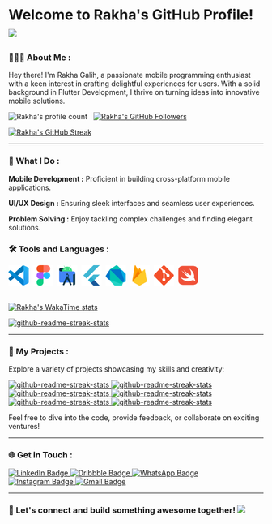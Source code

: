 <h1>Welcome to Rakha's GitHub Profile! <img src="https://media.giphy.com/media/hvRJCLFzcasrR4ia7z/giphy.gif" width="30px"/></h1>


### 💁🏻‍♂️ About Me :

Hey there! I'm Rakha Galih, a passionate mobile programming enthusiast with a keen interest in crafting delightful experiences for users. With a solid background in Flutter Development, I thrive on turning ideas into innovative mobile solutions.

![Rakha's profile count](https://komarev.com/ghpvc/?username=RakhaGalih&color=blue) &nbsp;
[![Rakha's GitHub Followers](https://img.shields.io/github/followers/RakhaGalih?label=follow&style=social)](https://github.com/RakhaGalih) &nbsp;

[![Rakha's GitHub Streak](http://github-readme-streak-stats.herokuapp.com?user=RakhaGalih&theme=dark&background=1F222E&hide_border=true)](https://git.io/streak-stats)

<hr>

### 🎨 What I Do :

<b>Mobile Development :</b> Proficient in building cross-platform mobile applications.

<b>UI/UX Design :</b> Ensuring sleek interfaces and seamless user experiences.

<b>Problem Solving :</b> Enjoy tackling complex challenges and finding elegant solutions.

### :hammer_and_wrench: Tools and Languages :

<div>
  <img src="https://github.com/devicons/devicon/blob/master/icons/vscode/vscode-original.svg" title="Visual Studio Code" alt="Visual Studio Code" width="40" height="40"/>&nbsp;
  <img src="https://github.com/devicons/devicon/blob/master/icons/figma/figma-original.svg" title="Figma" alt="Figma" width="40" height="40"/>&nbsp;
  <img src="https://github.com/devicons/devicon/blob/master/icons/androidstudio/androidstudio-original.svg" title="Android Studio" alt="Android Studio" width="40" height="40"/>&nbsp;
  <img src="https://github.com/devicons/devicon/blob/master/icons/flutter/flutter-original.svg" title="Flutter" alt="Flutter" width="40" height="40"/>&nbsp;
  <img src="https://github.com/devicons/devicon/blob/master/icons/dart/dart-original.svg" title="Dart" alt="Dart" width="40" height="40"/>&nbsp;
  <img src="https://github.com/devicons/devicon/blob/master/icons/firebase/firebase-original.svg" title="Firebase" alt="Firebase" width="40" height="40"/>&nbsp;
  <img src="https://github.com/devicons/devicon/blob/master/icons/git/git-original.svg" title="Git"  alt="Git" width="40" height="40"/>&nbsp;
  <img src="https://github.com/devicons/devicon/blob/master/icons/swift/swift-original.svg" title="Swift"  alt="Swift" width="40" height="40"/>&nbsp;
</div>

<br>

[![Rakha's WakaTime stats](https://github-readme-stats.vercel.app/api/wakatime?username=@RakhaGalih&layout=compact&bg_color=1F222e&title_color=fafafa&text_color=fafafa&icon_color=F8D866&hide_border=true)](https://github.com/RakhaGalih)

<a href="https://github.com/RakhaGalih/github-readme-stats">
  <img width="282" src="https://github-readme-stats.vercel.app/api/top-langs/?username=RakhaGalih&layout=compact&bg_color=1F222e&title_color=fafafa&text_color=fafafa&icon_color=F8D866&hide_border=true" alt="github-readme-streak-stats">
</a>

<hr>

### 🚀 My Projects :

Explore a variety of projects showcasing my skills and creativity:

<a href="https://github.com/RakhaGalih/evolphy">
  <img width="282" src="https://denvercoder1-github-readme-stats.vercel.app/api/pin/?username=RakhaGalih&repo=evolphy&theme=react&bg_color=1F222e&title_color=C7C0DF&icon_color=F8D866&hide_border=true&show_icons=false" alt="github-readme-streak-stats">
</a>
<a href="https://github.com/RakhaGalih/si_kipas">
  <img width="282" src="https://denvercoder1-github-readme-stats.vercel.app/api/pin/?username=RakhaGalih&repo=si_kipas&theme=react&bg_color=1F222e&title_color=D6AEC8&icon_color=F8D866&hide_border=true&show_icons=false" alt="github-readme-streak-stats">
</a>
<a href="https://github.com/RakhaGalih/weather-app">
  <img width="282" src="https://denvercoder1-github-readme-stats.vercel.app/api/pin/?username=RakhaGalih&repo=weather-app&theme=react&bg_color=1F222e&title_color=B8CDE6&icon_color=F8D866&hide_border=true&show_icons=false" alt="github-readme-streak-stats">
</a>
<a href="https://github.com/RakhaGalih/smart-driver">
  <img width="282" src="https://denvercoder1-github-readme-stats.vercel.app/api/pin/?username=RakhaGalih&repo=smart-driver&theme=react&bg_color=1F222e&title_color=B8CDE6&icon_color=F8D866&hide_border=true&show_icons=false" alt="github-readme-streak-stats">
</a>
<a href="https://github.com/RakhaGalih/kuas">
  <img width="282" src="https://denvercoder1-github-readme-stats.vercel.app/api/pin/?username=RakhaGalih&repo=kuas&theme=react&bg_color=1F222e&title_color=D6AEC8&icon_color=F8D866&hide_border=true&show_icons=false" alt="github-readme-streak-stats">
</a>
<a href="https://github.com/RakhaGalih/xylophone-me">
  <img width="282" src="https://denvercoder1-github-readme-stats.vercel.app/api/pin/?username=RakhaGalih&repo=xylophone-me&theme=react&bg_color=1F222e&title_color=C7C0DF&icon_color=F8D866&hide_border=true&show_icons=false" alt="github-readme-streak-stats">
</a>


Feel free to dive into the code, provide feedback, or collaborate on exciting ventures!

<hr>

### 🌐 Get in Touch :

<a href="https://www.linkedin.com/in/rakha-galih-660743215/">
  <img src="https://img.shields.io/badge/LinkedIn-blue?style=for-the-badge&logo=linkedin&logoColor=white" alt="LinkedIn Badge"/>
</a>
<a href="https://www.dribbble.com/rakhagalih/">
  <img src="https://img.shields.io/badge/Dribbble-EA4C89?style=for-the-badge&logo=dribbble&logoColor=white" alt="Dribbble Badge"/>
</a>
<a href="https://wa.me/6281336340166/">
  <img src="https://img.shields.io/badge/WhatsApp-25D366?style=for-the-badge&logo=whatsapp&logoColor=white" alt="WhatsApp Badge"/>
</a>
<a href="https://www.instagram.com/rakha.css">
  <img src="https://img.shields.io/badge/Instagram-E4405F?style=for-the-badge&logo=instagram&logoColor=white" alt="Instagram Badge"/>
</a>
<a href="mailto:rakhagalih19@gmail.com">
  <img src="https://img.shields.io/badge/Gmail-D14836?style=for-the-badge&logo=gmail&logoColor=white" alt="Gmail Badge"/>
</a>

<hr>

<h3>🤝 Let's connect and build something awesome together! <img src="https://media3.giphy.com/media/v1.Y2lkPTc5MGI3NjExa3R0eXljemk5dTVoNmR1dWFkZGgwYTZnMzdneWxrNjhzcTYyODFidSZlcD12MV9pbnRlcm5hbF9naWZfYnlfaWQmY3Q9cw/bkcz4RfEBNc5fvFOVf/giphy.gif" width="25px"/></h3>

<!---
RakhaGalih/RakhaGalih is a ✨ special ✨ repository because its `README.md` (this file) appears on your GitHub profile.
You can click the Preview link to take a look at your changes.
--->
